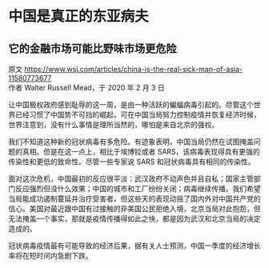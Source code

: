 # 中国是真正的东亚病夫
## 它的金融市场可能比野味市场更危险

原文 <https://www.wsj.com/articles/china-is-the-real-sick-man-of-asia-11580773677>    
作者 Walter Russell Mead，于 2020 年 2 月 3 日

让中国极权政府感到耻辱的这一周，是由一种活跃的蝙蝠病毒引起的。尽管这个世界已经习惯了中国势不可挡的崛起，可在中国当局努力控制疫情并恢复经济时候，世界注意到，没有什么事情是理所当然的，哪怕是来自北京的强权。

我们不知道这种新的冠状病毒有多危险。有迹象表明，中国当局仍然在试图掩盖问题的真相。但是在这一点上，相比于埃博拉或者 SARS，该病毒表现得具有更强的传染性和更低的致命性。尽管一些专家说 SARS 和冠状病毒具有相同的传染性。

面对这次危机，中国最初的反应很平淡：武汉政府不动声色并且自私；国家主管部门反应强烈但没什么效果；中国的城市和工厂纷纷关闭；病毒继续传播。我们希望当局能成功遏制蔓延并治疗受害者，但这些天的表现动摇了国内外对中国共产党的信心。美国对最近跟中国有过接触的非美国公民拒绝入境，北京当局对此抱怨，但无法掩盖一个事实，那就是疫情传播得如此之快，都是因为武汉和北京当局的决定造成的。

冠状病毒疫情最有可能导致的经济后果，据有关人士预测，中国一季度的经济增长率将在短时间内急剧下跌。
